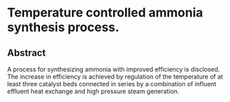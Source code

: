 # Temperature controlled ammonia synthesis process.

## Abstract
A process for synthesizing ammonia with improved efficiency is disclosed. The increase in efficiency is achieved by regulation of the temperature of at least three catalyst beds connected in series by a combination of influent effluent heat exchange and high pressure steam generation.